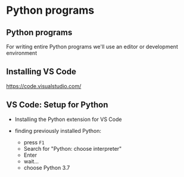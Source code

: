 # Python programs

## Python programs

For writing entire Python programs we'll use an editor or development environment

## Installing VS Code

https://code.visualstudio.com/

## VS Code: Setup for Python

- Installing the Python extension for VS Code

- finding previously installed Python:
  - press `F1`
  - Search for "Python: choose interpreter"
  - Enter
  - wait...
  - choose Python 3.7

<!--
adding Python to path on windows for

program "environment variables" / "Umgebungsvariablen für dieses Konto bearbeiten"
zu PATH hinzufügen:

für Anaconda:
C:\Users\Marko\Anaconda3
C:\Users\Marko\Anaconda3\Scripts
-->
